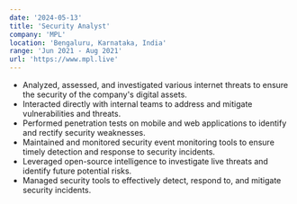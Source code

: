 ```yaml
---
date: '2024-05-13'
title: 'Security Analyst'
company: 'MPL'
location: 'Bengaluru, Karnataka, India'
range: 'Jun 2021 - Aug 2021'
url: 'https://www.mpl.live'
---
```


- Analyzed, assessed, and investigated various internet threats to ensure the security of the company's digital assets.
- Interacted directly with internal teams to address and mitigate vulnerabilities and threats.
- Performed penetration tests on mobile and web applications to identify and rectify security weaknesses.
- Maintained and monitored security event monitoring tools to ensure timely detection and response to security incidents.
- Leveraged open-source intelligence to investigate live threats and identify future potential risks.
- Managed security tools to effectively detect, respond to, and mitigate security incidents.
